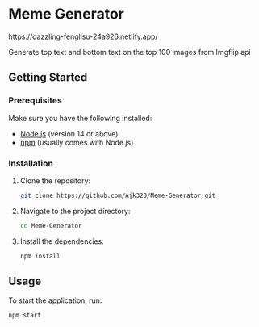 # Meme Generator
https://dazzling-fenglisu-24a926.netlify.app/

Generate top text and bottom text on the top 100 images from Imgflip api



## Getting Started

### Prerequisites

Make sure you have the following installed:

- [Node.js](https://nodejs.org/) (version 14 or above)
- [npm](https://www.npmjs.com/) (usually comes with Node.js)

### Installation

1. Clone the repository:
    ```bash
    git clone https://github.com/Ajk320/Meme-Generator.git
    ```
2. Navigate to the project directory:
    ```bash
    cd Meme-Generator
    ```
3. Install the dependencies:
    ```bash
    npm install
    ```

## Usage

To start the application, run:
```bash
npm start
